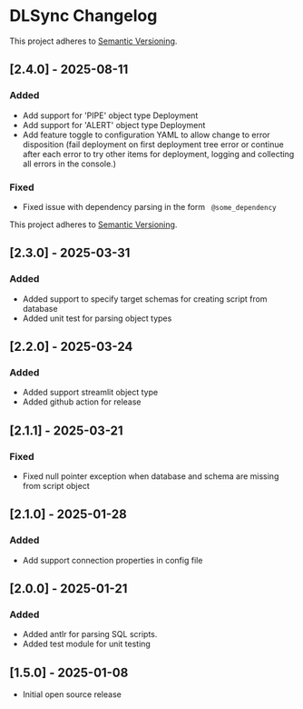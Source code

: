 # DLSync Changelog

This project adheres to [Semantic Versioning](https://semver.org/spec/v2.0.0.html).
## [2.4.0] - 2025-08-11
### Added
- Add support for 'PIPE' object type Deployment
- Add support for 'ALERT' object type Deployment
- Add feature toggle to configuration YAML to allow change to error disposition (fail deployment on first deployment tree error or continue after each error to try other items for deployment, logging and collecting all errors in the console.)
### Fixed
- Fixed issue with dependency parsing in the form ` @some_dependency`

This project adheres to [Semantic Versioning](https://semver.org/spec/v2.0.0.html).
## [2.3.0] - 2025-03-31
### Added
- Added support to specify target schemas for creating script from database
- Added unit test for parsing object types

## [2.2.0] - 2025-03-24
### Added
- Added support streamlit object type
- Added github action for release

## [2.1.1] - 2025-03-21
### Fixed
- Fixed null pointer exception when database and schema are missing from script object

## [2.1.0] - 2025-01-28
### Added
- Add support connection properties in config file

## [2.0.0] - 2025-01-21
### Added
- Added antlr for parsing SQL scripts.
- Added test module for unit testing

## [1.5.0] - 2025-01-08
- Initial open source release
